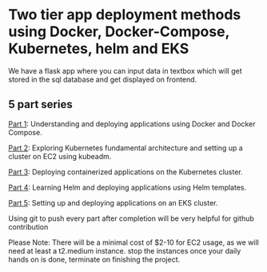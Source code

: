 # Two tier app deployment methods using Docker, Docker-Compose, Kubernetes, helm and EKS

We have a flask app where you can input data in textbox which will get stored in the sql database and get displayed on frontend.

## 5 part series
[Part 1](docs/Part1-DockerDeployment.md): Understanding and deploying applications using Docker and Docker Compose.

[Part 2](docs/Part2-KubernetesCluster.md): Exploring Kubernetes fundamental architecture and setting up a cluster on EC2 using kubeadm.

[Part 3](docs/Part3-KubernetesDeployment): Deploying containerized applications on the Kubernetes cluster.

[Part 4](docs/Part4-helm.md): Learning Helm and deploying applications using Helm templates.

[Part 5](docs/Part5-EKSDeployment.md): Setting up and deploying applications on an EKS cluster.

Using git to push every part after completion will be very helpful for github contribution 

Please Note: There will be a minimal cost of $2-10 for EC2 usage, as we will need at least a t2.medium instance. stop the instances once your daily hands on is done, terminate on finishing the project.

